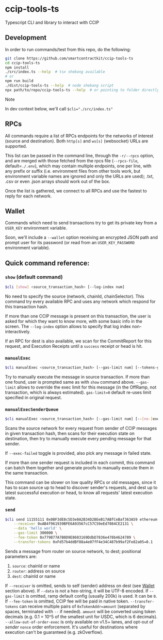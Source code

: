 # ccip-tools-ts
Typescript CLI and library to interact with CCIP

## Development
In order to run commands/test from this repo, do the following:

```sh
git clone https://github.com/smartcontractkit/ccip-tools-ts
cd ccip-tools-ts
npm install
./src/index.ts --help  # tsx shebang available
# or
npm run build
./dist/ccip-tools-ts --help  # node shebang script
npx path/to/repo/ccip-tools-ts --help  # or pointing to folder directly
```

> [!NOTE]
> In dev context below, we'll call `$cli="./src/index.ts"`

## RPCs
All commands require a list of RPCs endpoints for the networks of interest (source and destination).
Both `http[s]` and `ws[s]` (websocket) URLs are supported.

This list can be passed in the command line, through the `-r/--rpcs` option, and are merged with
those fetched from the rpcs file (`--rpcs-file`, default=`./.env`), which may contain multiple
endpoints, one per line, with any prefix or suffix (i.e. environment files from other tools work,
but environment variable names are ignored and only the URLs are used); .txt, .csv or even .json
arrays should work out of the box.

Once the list is gathered, we connect to all RPCs and use the fastest to reply for each network.

## Wallet
Commands which need to send transactions try to get its private key from a `USER_KEY` environment
variable.

Soon, we'll include a `--wallet` option receiving an encrypted JSON path and prompt user
for its password (or read from an `USER_KEY_PASSWORD` environment variable).

## Quick command reference:

### `show` (default command)

```sh
$cli [show] <source_transaction_hash> [--log-index num]
```

No need to specify the source (network, chainId, chainSelector). This command try every available
RPC and uses any network which respond for this transaction hash.

If more than one CCIP message is present on this transaction, the user is asked for which they want
to know more, with some basic info in the screen. The `--log-index` option allows to specify that
log index non-interactively.

If an RPC for dest is also available, we scan for the CommitReport for this request, and Execution
Receipts until a `success` receipt or head is hit.

### `manualExec`

```sh
$cli manualExec <source_transaction_hash> [--gas-limit num] [--tokens-gas-limit num]
```

Try to manually execute the message in source transaction. If more than one found, user is prompted
same as with `show` command above. `--gas-limit` allows to override the exec limit for this message
(in the OffRamp, not transaction, which is always estimated). `gas-limit=0` default re-uses limit
specified in original request.

### `manualExecSenderQueue`

```sh
$cli manualExec <source_transaction_hash> [--gas-limit num] [--[no-]exec-failed]
```

Scans the source network for every request from sender of CCIP messages in given transaction hash,
then scans for their execution state on destination, then try to manually execute every pending
message for that sender.

If `--exec-failed` toggle is provided, also pick any message in failed state.

If more than one sender request is included in each commit, this command can batch them together and
generate proofs to manually execute them in the same transaction.

This command can be slower on low quality RPCs or old messages, since it has to scan source up to
head to discover sender's requests, and dest up to latest successful execution or head, to know all
requests' latest execution state.

### `send`

```sh
$cli send 11155111 0x0BF3dE8c5D3e8A2B34D2BEeB17ABfCeBaf363A59 ethereum-testnet-sepolia-arbitrum-1 \
    --receiver 0xAB4f961939BFE6A93567cC57C59eEd7084CE2131 \
    --data 'hello world' \
    --gas-limit 300000 \
    --fee-token 0x779877A7B0D9E8603169DdbD7836e478b4624789 \
    --transfer-tokens 0xFd57b4ddBf88a4e07fF4e34C487b99af2Fe82a05=0.1
```

Sends a message from router on source network, to dest; positional parameters are:
1. `source`: chainId or name
2. `router`: address on source
3. `dest`: chainId or name

If `--receiver` is omitted, sends to self (sender) address on dest (see [Wallet](#wallet) section
above).
If `--data` is not a hex-string, it will be UTF-8 encoded.
If `--gas-limit` is omitted, ramp default config (usually 200k) is used. It can be `0`.
If `--fee-token` is omitted, CCIP fee will be paid in native token.
`--transfer-tokens` can receive multiple pairs of `0xTokenAddr=amount` (separated by spaces, terminated
with `--` if needed). `amount` will be converted using token decimals (e.g. 0.1 = 10^5 of the
smallest unit for USDC, which is 6 decimals).
`--allow-out-of-order-exec` is only available on v1.5+ lanes, and opt-out of *sender* `nonce` order
enforcement. It's useful for destinations where execution can't be guaranteed (e.g. zkOverflow).
